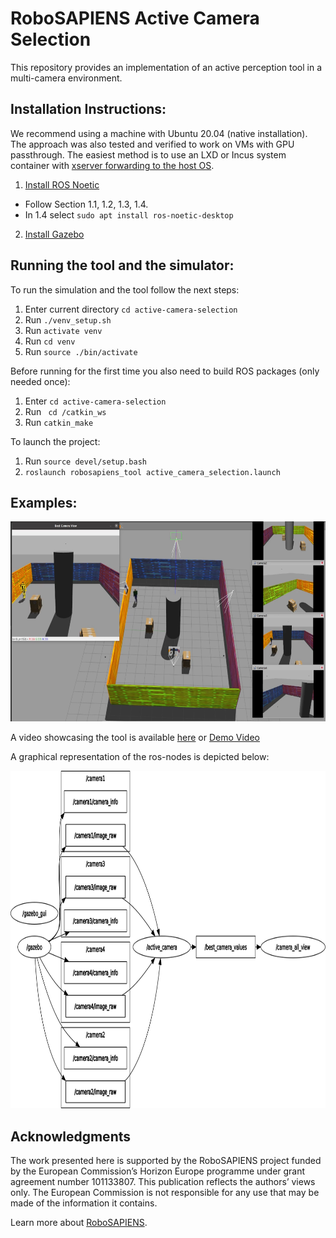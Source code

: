 # RoboSAPIENS Active Camera Selection

This repository provides an implementation of an active perception tool in a multi-camera environment. 

## Installation Instructions:

We recommend using a machine with Ubuntu 20.04 (native installation). 
The approach was also tested and verified to work on VMs with GPU passthrough. 
The easiest method is to use an LXD or Incus system container with [xserver forwarding to the host OS](https://blog.simos.info/running-x11-software-in-lxd-containers/).

1. [Install ROS Noetic](http://wiki.ros.org/noetic/Installation/Ubuntu)
- Follow Section 1.1, 1.2, 1.3, 1.4.
- In 1.4 select ``sudo apt install ros-noetic-desktop``
  
2. [Install Gazebo](https://classic.gazebosim.org/tutorials?tut=install_ubuntu)

## Running the tool and the simulator:
To run the simulation and the tool follow the next steps:
1. Enter current directory ``cd active-camera-selection``
2. Run ``./venv_setup.sh ``
3. Run ``activate venv``
4. Run ``cd venv``
5. Run ``source ./bin/activate ``

Before running for the first time you also need to build ROS packages (only needed once):

1. Enter ``cd active-camera-selection``
2. Run `` cd /catkin_ws``
4. Run ``catkin_make``

To launch the project:
1. Run ``source devel/setup.bash``
2. ``roslaunch robosapiens_tool active_camera_selection.launch``

## Examples:

<img src="demo_image.png" alt="Demo Image" width="640" height="320">

A video showcasing the tool is available [here](https://drive.google.com/file/d/1YyOXba8wrdovWMPNo5imzmLLTzOlbqh3/view?usp=drive_link) or [Demo Video](https://github.com/mthodoris/active-camera-selection/blob/master/demo_video.mp4)

A graphical representation of the ros-nodes is depicted below:

<img src="/catkin_ws/src/robosapiens_tool/rosgraph.png" alt="ROS nodes graph" width="866" height="540">


## Acknowledgments

The work presented here is supported by the RoboSAPIENS project funded by the European Commission’s Horizon Europe programme under grant agreement number 101133807. This publication reflects the authors’ views only. The European Commission is not responsible for any use that may be made of the information it contains.

Learn more about [RoboSAPIENS](https://robosapiens-eu.tech/).
 
